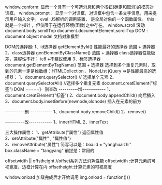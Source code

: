 #####
window.conform: 显示一个具有一个可选消息和两个按钮(确定和取消)的模态对话框。
window.prompt： 显示一个对话框，对话框中包含一条文字信息，用来提示用户输入文字。
eval :JS解析的调用装置， 是全局对象的一个函数属性。
this :就是一个指针 ，但仅限于在运行环境(函数)之中存在。
window.scroll 滚动
document.body.scrollTop
document.documentElement.scrollTop
DOM : document object model 文档对象模型

DOM的选择器:
1、id选择器    getElementById()        性能最好的选择器   范围 + 选择器
2、class选择器 genElementByClassName()    范围 + 选择器  class选择器性能极差，兼容性不好； ie8 +不建议使用
3、标签选择器  document.getElementByTagName()      范围 + 选择器
选择到多个重复元素时，取到的元素一定是维数组：HTMLCollection 、NodeList
jQuery =>是性能最高的选择器：
1、document.querySelector()  // 选择单个元素
2、document.querySelectorAll() //选择多个重复元素
document.creatElement("标签")
DOM =====》  删查改
----------增------------
1、document.creatElement("标签")
2、document.body.appendChild()    向后插入
3、document.body.insetBefore(newnode,oldnode)  插入在元素的前方

----------删------------
1、document.body.removeChild()
2、remove()

----------改------------
1、innerHTML
2、innerText

三大操作属性：
1、getAttribute("属性")  返回属性值  
2、setAttribute("属性" , "属性值")  
3、removeAttribute("属性") 
简写可以是：box.id = "yanghuaizhi"    box.className = "tangyang"  前提是：常用的

offsetwidth ||  offstheight    //offset系列方法消耗性能
offsetwidth :计算元素的可视宽度，边框计算在内
offsetheight:计算元素的可视高度

window.onload 加载完成后才开始调用
img.onload = function(){}


